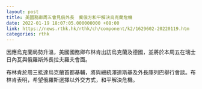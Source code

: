 ```yaml
---
layout: post
title: 美國務卿周五會見俄外長　冀俄方和平解決烏克蘭危機
date: 2022-01-19 18:07:05.000000000 +08:00
link: https://news.rthk.hk/rthk/ch/component/k2/1629602-20220119.htm
categories: rthk
---
```


因應烏克蘭局勢升溫，美國國務卿布林肯出訪烏克蘭及德國，並將於本周五在瑞士日內瓦與俄羅斯外長拉夫羅夫會面。

布林肯於周三抵達烏克蘭首都基輔，將與總統澤連斯基及外長庫列巴舉行會談。布林肯表明，希望俄羅斯選擇以外交方式，和平解決危機。
